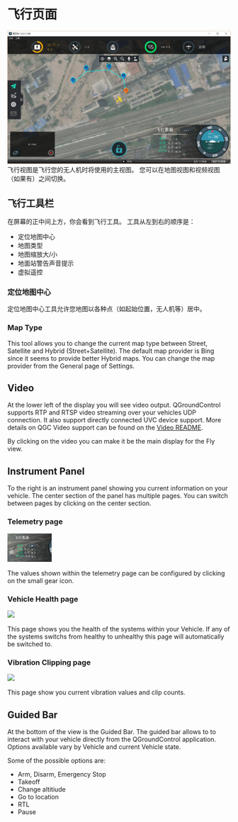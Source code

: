 # 飞行页面

![](../QuickStart/ConnectedVehicle.jpg)
飞行视图是飞行您的无人机时将使用的主视图。 您可以在地图视图和视频视图（如果有）之间切换。

## 飞行工具栏
在屏幕的正中间上方，你会看到飞行工具。 工具从左到右的顺序是：
* 定位地图中心
* 地图类型
* 地图缩放大/小
* 地面站警告声音提示
* 虚拟遥控

### 定位地图中心
定位地图中心工具允许您地图以各种点（如起始位置，无人机等）居中。

### Map Type
This tool allows you to change the current map type between Street, Satellite and Hybrid (Street+Satellite). The default map provider is Bing since it seems to provide better Hybrid maps. You can change the map provider from the General page of Settings.

## Video
At the lower left of the display you will see video output. QGroundControl supports RTP and RTSP video streaming over your vehicles UDP connection. It also support directly connected UVC device support. More details on QGC Video support can be found on the [Video README](https://github.com/mavlink/qgroundcontrol/blob/master/src/VideoStreaming/README.md).

By clicking on the video you can make it be the main display for the Fly view.

## Instrument Panel
To the right is an instrument panel showing you current information on your vehicle. The center section of the panel has multiple pages. You can switch between pages by clicking on the center section. 

### Telemetry page

<img src="InstrumentTelemetryPage.jpg" style="width: 100px;"/>

The values shown within the telemetry page can be configured by clicking on the small gear icon.

### Vehicle Health page

<img src="InstrumentHealthPage.jpg" style="width: 100px;"/>

This page shows you the health of the systems within your Vehicle. If any of the systems switchs from healthy to unhealthy this page will automatically be switched to.

### Vibration Clipping page

<img src="InstrumentClipPage.jpg" style="width: 100px;"/>

This page show you current vibration values and clip counts.

## Guided Bar
At the bottom of the view is the Guided Bar. The guided bar allows to to interact with your vehicle directly from the QGroundControl application. Options available vary by Vehicle and current Vehicle state. 

Some of the possible options are:

* Arm, Disarm, Emergency Stop
* Takeoff
* Change altitiude
* Go to location
* RTL
* Pause
